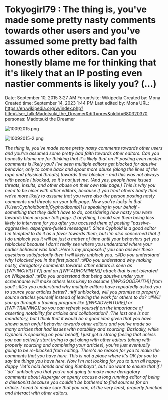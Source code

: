 # Tokyogirl79 : The thing is, you've made some pretty nasty comments towards other users and you've assumed some pretty bad faith towards other editors. Can you honestly blame me for thinking that it's likely that an IP posting even nastier comments is likely you? (…)

Date: September 10, 2015 3:27 AM
Forum/site: Wikipedia
Created by: Mona
Created time: September 14, 2023 1:44 PM
Last edited by: Mona
URL: https://en.wikipedia.org/w/index.php?title=User_talk:Madotsuki_the_Dreamer&diff=prev&oldid=680320370
personas: Madotsuki the Dreamer

![10092015.png](Tokyogirl79%20The%20thing%20is,%20you've%20made%20some%20pretty%20%20a6a65cc4a76249539092f5861caae217/10092015.png)

![10092015-2.png](Tokyogirl79%20The%20thing%20is,%20you've%20made%20some%20pretty%20%20a6a65cc4a76249539092f5861caae217/10092015-2.png)

*The thing is, you've made some pretty nasty comments towards other users and you've assumed some pretty bad faith towards other editors. Can you honestly blame me for thinking that it's likely that an IP posting even nastier comments is likely you? I've seen multiple editors get blocked for abusive behavior, only to come back and spout more abuse (along the lines of the rape and physical threats) towards their blocker - and this was not always with people I blocked, so it's not just me. (And yes, people have issued threats, insults, and other abuse on their own talk page.) This is why you need to be nicer with other editors, because if you treat others badly then we're more likely to assume that you were also the person posting nasty comments and threats on your talk page. Now you're lucky in that [[User:Cyphoidbomb|Cyphoidbomb]] is speaking in your behalf - something that they didn't have to do, considering how nasty you were towards them on your talk page. If anything, I could see them being less likely to intervene for you after you accused them of posting "passive-aggressive, aspergers-fueled messages". Since Cyphoid is a good editor I'm tempted to do it as a favor towards them, but I'm also concerned that if I do unblock you it will be just a matter of time until your behaviors get you reblocked because I don't really see where you understand where your earlier behavior was bad.
:Here's my proposal: if you can answer these questions satisfactorily then I will likely unblock you.
::#Do you understand why I blocked you in the first place?
::#Do you understand why making nasty, derogatory comments towards other editors is seen as [[WP:INCIVILITY]] and an [[WP:ADHOMINEM]] attack that is not tolerated on Wikipedia?
::#Do you understand that being abusive under your screenname will make others less likely to assume [[WP:GOODFAITH]] from you?
::#Do you understand why multiple editors have repeatedly asked you to source your articles better?
::#If unblocked, will you promise to properly source articles yourself instead of leaving the work for others to do?
::#Will you go through a training program like [[WP:ADVENTURE]] or [[WP:TRAINING]] so you can refresh yourself on the importance of asserting notability for articles and collaboration?
:The last one is not mandatory, but I think that it would be a good idea given that you have shown such awful behavior towards other editors and you've made so many articles that had issues with notability and sourcing. Basically, while Cyphoid is speaking on your behalf, I just get a strong feeling that unless you can actively start trying to get along with other editors (along with properly sourcing and completing your articles), you're just eventually going to be re-blocked from editing. There's no reason for you to make the comments that you have here. This is not a place where it's OK for you to say the things you have here. Now I'm not looking for you to turn all happy-dappy "let's hold hands and sing Kumbaya", but I do want to ensure that if I ''do'' unblock you that you're not going to make more derogatory comments about Asperger or openly accuse a long running editor of being a deletionist because you couldn't be bothered to find sources for an article. I need to make sure that you can, at the very least, properly function and interact with other editors.*